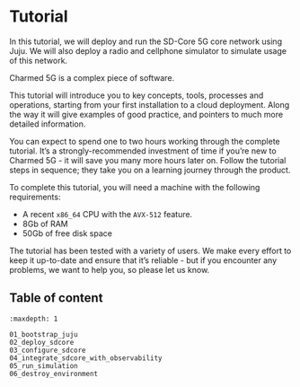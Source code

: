 # Tutorial

In this tutorial, we will deploy and run the SD-Core 5G core network using Juju. We will also
deploy a radio and cellphone simulator to simulate usage of this network.

Charmed 5G is a complex piece of software.

This tutorial will introduce you to key concepts, tools, processes and
operations, starting from your first installation to a cloud deployment.
Along the way it will give examples of good practice, and pointers to much
more detailed information.

You can expect to spend one to two hours working through the complete
tutorial. It’s a strongly-recommended investment of time if you’re new to
Charmed 5G - it will save you many more hours later on. Follow the
tutorial steps in sequence; they take you on a learning journey through the
product.

To complete this tutorial, you will need a machine with the following
requirements:

- A recent `x86_64` CPU with the `AVX-512` feature.
- 8Gb of RAM
- 50Gb of free disk space

The tutorial has been tested with a variety of users. We make every effort to
keep it up-to-date and ensure that it’s reliable - but if you encounter any
problems, we want to help you, so please let us know.

## Table of content
```{toctree}
:maxdepth: 1

01_bootstrap_juju
02_deploy_sdcore
03_configure_sdcore
04_integrate_sdcore_with_observability
05_run_simulation
06_destroy_environment
```
